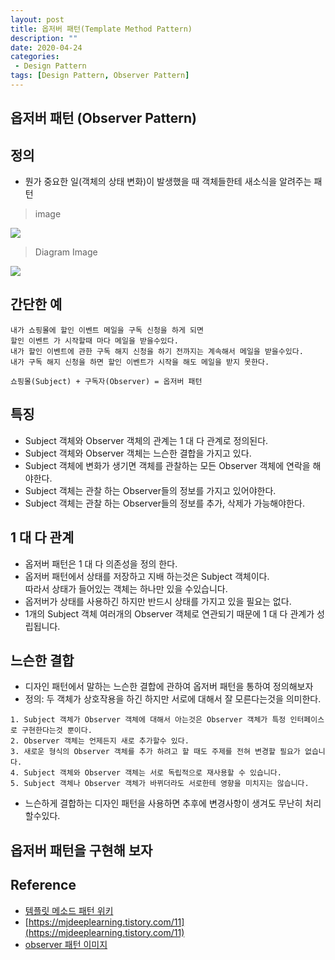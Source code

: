 ```yaml
---
layout: post
title: 옵저버 패턴(Template Method Pattern)
description: ""
date: 2020-04-24
categories:
 - Design Pattern
tags: [Design Pattern, Observer Pattern]
---
```


## 옵저버 패턴 (Observer Pattern)


## 정의
- 뭔가 중요한 일(객체의 상태 변화)이 발생했을 때 객체들한테 새소식을 알려주는 패턴

> image

<img src="{{ site.url }}/assets/image/2020-04-24-observer-pattern/image1.png" class="col-12">

> Diagram Image

<img src="{{ site.url }}/assets/image/2020-04-24-observer-pattern/image2.png" class="col-12">


## 간단한 예

```text
내가 쇼핑몰에 할인 이벤트 메일을 구독 신청을 하게 되면
할인 이벤트 가 시작할때 마다 메일을 받을수있다.
내가 할인 이벤트에 관한 구독 해지 신청을 하기 전까지는 계속해서 메일을 받을수있다.
내가 구독 해지 신청을 하면 할인 이벤트가 시작을 해도 메일을 받지 못한다.

쇼핑몰(Subject) + 구독자(Observer) = 옵저버 패턴
```


## 특징

- Subject 객체와 Observer 객체의 관계는 1 대 다 관계로 정의된다.
- Subject 객체와 Observer 객체는 느슨한 결합을 가지고 있다.
- Subject 객체에 변화가 생기면 객체를 관찰하는 모든 Observer 객체에 연락을 해야한다.
- Subject 객체는 관찰 하는 Observer들의 정보를 가지고 있어야한다.
- Subject 객체는 관찰 하는 Observer들의 정보를 추가, 삭제가 가능해야한다.


## 1 대 다 관계

- 옵저버 패턴은 1 대 다 의존성을 정의 한다.
- 옵저버 패턴에서 상태를 저장하고 지배 하는것은 Subject 객체이다.<br>
    따라서 상태가 들어있는 객체는 하나만 있을 수있습니다.
- 옵저버가 상태를 사용하긴 하지만 반드시 상태를 가지고 있을 필요는 없다.
- 1개의 Subject 객체 여러개의 Observer 객체로 연관되기 때문에 1 대 다 관계가 성립됩니다.


## 느슨한 결합

- 디자인 패턴에서 말하는 느슨한 결합에 관하여 옵저버 패턴을 통하여 정의해보자
- 정의: 두 객체가 상호작용을 하긴 하지만 서로에 대해서 잘 모른다는것을 의미한다.


```text
1. Subject 객체가 Observer 객체에 대해서 아는것은 Observer 객체가 특정 인터페이스로 구현한다는것 뿐이다.
2. Observer 객체는 언제든지 새로 추가할수 있다.
3. 새로운 형식의 Observer 객체를 추가 하려고 할 때도 주제를 전혀 변경할 필요가 없습니다.
4. Subject 객체와 Observer 객체는 서로 독립적으로 재사용할 수 있습니다.
5. Subject 객체나 Observer 객체가 바뀌더라도 서로한테 영향을 미치지는 않습니다.
```

- 느슨하게 결합하는 디자인 패턴을 사용하면 추후에 변경사항이 생겨도 무난히 처리할수있다.


## 옵저버 패턴을 구현해 보자






## Reference

- [템플릿 메소드 패턴 위키](https://ko.wikipedia.org/wiki/%ED%85%9C%ED%94%8C%EB%A6%BF_%EB%A9%94%EC%86%8C%EB%93%9C_%ED%8C%A8%ED%84%B4)
- [https://mjdeeplearning.tistory.com/11](https://mjdeeplearning.tistory.com/11)
- [observer 패턴 이미지](https://hackernoon.com/observer-vs-pub-sub-pattern-50d3b27f838c)